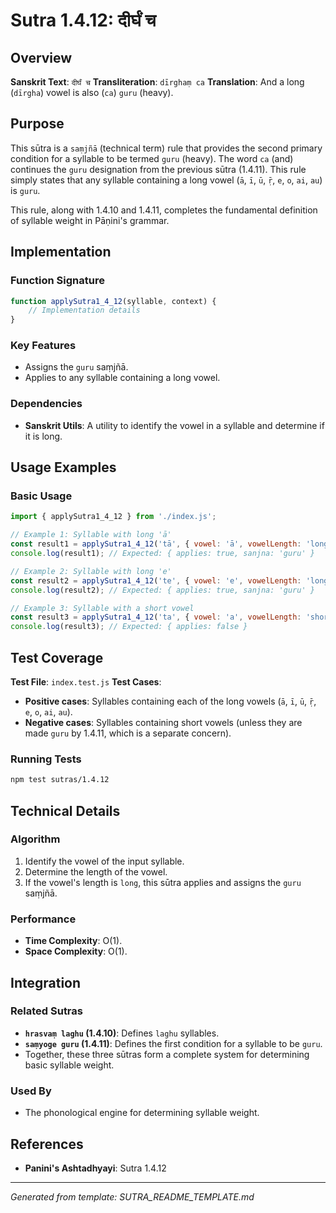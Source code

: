 # Sutra 1.4.12: दीर्घं च

## Overview

**Sanskrit Text**: `दीर्घं च`
**Transliteration**: `dīrghaṃ ca`
**Translation**: And a long (`dīrgha`) vowel is also (`ca`) `guru` (heavy).

## Purpose

This sūtra is a `saṃjñā` (technical term) rule that provides the second primary condition for a syllable to be termed `guru` (heavy). The word `ca` (and) continues the `guru` designation from the previous sūtra (1.4.11). This rule simply states that any syllable containing a long vowel (`ā`, `ī`, `ū`, `ṝ`, `e`, `o`, `ai`, `au`) is `guru`.

This rule, along with 1.4.10 and 1.4.11, completes the fundamental definition of syllable weight in Pāṇini's grammar.

## Implementation

### Function Signature
```javascript
function applySutra1_4_12(syllable, context) {
    // Implementation details
}
```

### Key Features
- Assigns the `guru` saṃjñā.
- Applies to any syllable containing a long vowel.

### Dependencies
- **Sanskrit Utils**: A utility to identify the vowel in a syllable and determine if it is long.

## Usage Examples

### Basic Usage
```javascript
import { applySutra1_4_12 } from './index.js';

// Example 1: Syllable with long 'ā'
const result1 = applySutra1_4_12('tā', { vowel: 'ā', vowelLength: 'long' });
console.log(result1); // Expected: { applies: true, sanjna: 'guru' }

// Example 2: Syllable with long 'e'
const result2 = applySutra1_4_12('te', { vowel: 'e', vowelLength: 'long' });
console.log(result2); // Expected: { applies: true, sanjna: 'guru' }

// Example 3: Syllable with a short vowel
const result3 = applySutra1_4_12('ta', { vowel: 'a', vowelLength: 'short' });
console.log(result3); // Expected: { applies: false }
```

## Test Coverage

**Test File**: `index.test.js`
**Test Cases**:
- **Positive cases**: Syllables containing each of the long vowels (`ā`, `ī`, `ū`, `ṝ`, `e`, `o`, `ai`, `au`).
- **Negative cases**: Syllables containing short vowels (unless they are made `guru` by 1.4.11, which is a separate concern).

### Running Tests
```bash
npm test sutras/1.4.12
```

## Technical Details

### Algorithm
1. Identify the vowel of the input syllable.
2. Determine the length of the vowel.
3. If the vowel's length is `long`, this sūtra applies and assigns the `guru` saṃjñā.

### Performance
- **Time Complexity**: O(1).
- **Space Complexity**: O(1).

## Integration

### Related Sutras
- **`hrasvaṃ laghu` (1.4.10)**: Defines `laghu` syllables.
- **`saṃyoge guru` (1.4.11)**: Defines the first condition for a syllable to be `guru`.
- Together, these three sūtras form a complete system for determining basic syllable weight.

### Used By
- The phonological engine for determining syllable weight.

## References

- **Panini's Ashtadhyayi**: Sutra 1.4.12

---

*Generated from template: SUTRA_README_TEMPLATE.md*
